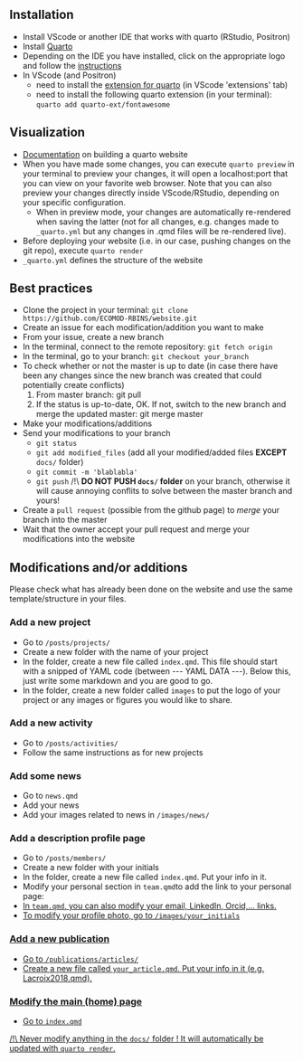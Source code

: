## Installation

- Install VScode or another IDE that works with quarto (RStudio, Positron)
- Install [Quarto](https://quarto.org/docs/download/index.html)
- Depending on the IDE you have installed, click on the appropriate logo and follow the [instructions](https://quarto.org/docs/get-started/)
- In VScode (and Positron)
  - need to install the [extension for quarto](https://marketplace.visualstudio.com/items?itemName=quarto.quarto) (in VScode 'extensions' tab)
  - need to install the following quarto extension (in your terminal): `quarto add quarto-ext/fontawesome`
 
## Visualization

- [Documentation](https://quarto.org/docs/websites/) on building a quarto website
- When you have made some changes, you can execute `quarto preview` in your terminal to preview your changes, it will open a localhost:port that you can view on your favorite web browser. Note that you can also preview your changes directly inside VScode/RStudio, depending on your specific configuration.
  - When in preview mode, your changes are automatically re-rendered when saving the latter (not for all changes, e.g. changes made to `_quarto.yml` but any changes in .qmd files will be re-rendered live). 
- Before deploying your website (i.e. in our case, pushing changes on the git repo), execute `quarto render`
- `_quarto.yml` defines the structure of the website

## Best practices

- Clone the project in your terminal: `git clone https://github.com/ECOMOD-RBINS/website.git`
- Create an issue for each modification/addition you want to make
- From your issue, create a new branch
- In the terminal, connect to the remote repository: `git fetch origin`
- In the terminal, go to your branch: `git checkout your_branch`
- To check whether or not the master is up to date
(in case there have been any changes since the new branch was created that could potentially create conflicts)
	1. From master branch: git pull
	2. If the status is up-to-date, OK. If not, switch to the new branch and merge the updated master: git merge master
- Make your modifications/additions
- Send your modifications to your branch
  - `git status`
  - `git add modified_files` (add all your modified/added files **EXCEPT** `docs/` folder)
  - `git commit -m 'blablabla'`
  - `git push` /!\ **DO NOT PUSH `docs/` folder** on your branch, otherwise it will cause annoying conflits to solve between the master branch and yours!
- Create a `pull request` (possible from the github page) to _merge_ your branch into the master
- Wait that the owner accept your pull request and merge your modifications into the website

## Modifications and/or additions
Please check what has already been done on the website and use the same template/structure in your files.

### Add a new project
- Go to `/posts/projects/` 
- Create a new folder with the name of your project
- In the folder, create a new file called `index.qmd`. This file should start with a snipped of YAML code (between --- YAML DATA ---). Below this, just write some markdown and you are good to go.
- In the folder, create a new folder called `images` to put the logo of your project or any images or figures you would like to share.

### Add a new activity
- Go to `/posts/activities/` 
- Follow the same instructions as for new projects

### Add some news
- Go to `news.qmd` 
- Add your news
- Add your images related to news in `/images/news/` 

### Add a description profile page
- Go to `/posts/members/` 
- Create a new folder with your initials
- In the folder, create a new file called `index.qmd`. Put your info in it.
- Modify your personal section in `team.qmd`to add the link to your personal page: <a href="/posts/members/your_initials">
- In `team.qmd`, you can also modify your email, LinkedIn, Orcid,... links.
- To modify your profile photo, go to `/images/your_initials`

### Add a new publication
- Go to `/publications/articles/` 
- Create a new file called `your_article.qmd`. Put your info in it (e.g. Lacroix2018.qmd).

### Modify the main (home) page
- Go to `index.qmd`

/!\ Never modify anything in the `docs/` folder ! It will automatically be updated with `quarto render`.




